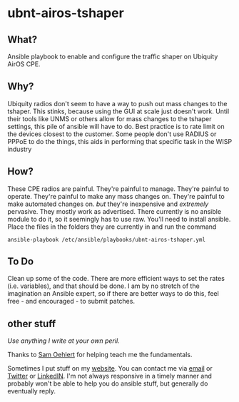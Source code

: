# ubnt-airos-tshaper

## What?
Ansible playbook to enable and configure the traffic shaper on Ubiquity AirOS CPE. 
## Why?
Ubiquity radios don't seem to have a way to push out mass changes to the tshaper. This stinks, because using the GUI at scale just doesn't work. Until their tools like UNMS or others allow for mass changes to the tshaper settings, this pile of ansible will have to do. Best practice is to rate limit on the devices closest to the customer. Some people don't use RADIUS or PPPoE to do the things, this aids in performing that specific task in the WISP industry

## How?
These CPE radios are painful. They're painful to manage. They're painful to operate. They're painful to make any mass changes on. They're painful to make automated changes on. *but* they're inexpensive and *extremely* pervasive. They mostly work as advertised. There currently is no ansible module to do it, so it seemingly has to use raw. 
You'll need to install ansible. Place the files in the folders they are currently in and run the command

`ansible-playbook /etc/ansible/playbooks/ubnt-airos-tshaper.yml`

## To Do
Clean up some of the code. There are more efficient ways to set the rates (i.e. variables), and that should be done. I am by no stretch of the imagination an Ansible expert, so if there are better ways to do this, feel free - and encouraged - to submit patches. 

## other stuff
*Use anything I write at your own peril.* 

Thanks to [Sam Oehlert](https://github.com/soehlert) for helping teach me the fundamentals. 

Sometimes I put stuff on my [website](https://www.forwardingplane.net). You can contact me via [email](mailto:buraglio@forwardingplane.net) or [Twitter](https://www.twitter.com/buraglio) or [LinkedIN](https://www.linkedin.com/in/buraglio/). I'm not always responsive in a timely manner and probably won't be able to help you do ansible stuff, but generally do eventually reply.   
